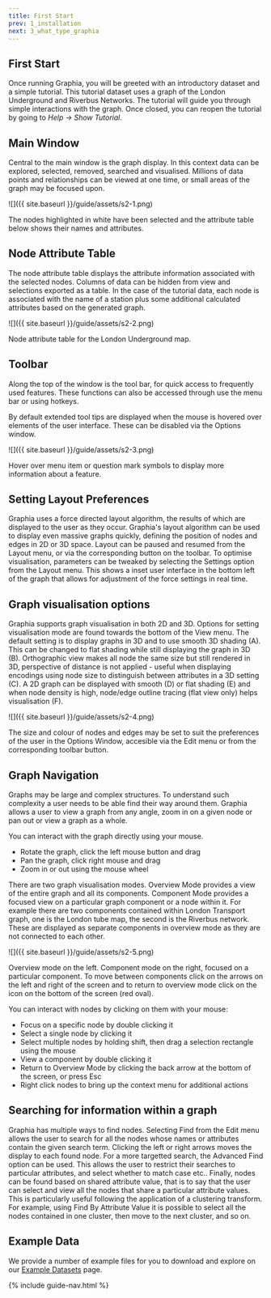 ```yaml
---
title: First Start
prev: 1_installation
next: 3_what_type_graphia
---
```


## First Start 

Once running Graphia, you will be greeted with an introductory dataset and a simple tutorial. This tutorial dataset uses a graph of the London Underground and Riverbus Networks. The tutorial will guide you through simple interactions with the graph. Once closed, you can reopen the tutorial by going to *Help → Show Tutorial*.

## Main Window

Central to the main window is the graph display. In this context data can be explored, selected, removed, searched and visualised. Millions of data points and relationships can be viewed at one time, or small areas of the graph may be focused upon.

![]({{ site.baseurl }}/guide/assets/s2-1.png)
<div class="caption">The nodes highlighted in white have been selected and the attribute table below shows their names and attributes.</div>

## Node Attribute Table

The node attribute table displays the attribute information associated with the selected nodes. Columns of data can be hidden from view and selections exported as a table. In the case of the tutorial data, each node is associated with the name of a station plus some additional calculated attributes based on the generated graph.

![]({{ site.baseurl }}/guide/assets/s2-2.png)
<div class="caption">Node attribute table for the London Underground map.</div>

## Toolbar
Along the top of the window is the tool bar, for quick access to frequently used features. These functions can also be accessed through use the menu bar or using hotkeys.

By default extended tool tips are displayed when the mouse is hovered over elements of the user interface. These can be disabled via the Options window.

![]({{ site.baseurl }}/guide/assets/s2-3.png)
<div class="caption">Hover over menu item or question mark symbols to display more information about a feature.</div>

## Setting Layout Preferences

Graphia uses a force directed layout algorithm, the results of which are displayed to the user as they occur. Graphia's layout algorithm can be used to display even massive graphs quickly, defining the position of nodes and edges in 2D or 3D space. Layout can be paused and resumed from the Layout menu, or via the corresponding button on the toolbar. To optimise visualisation, parameters can be tweaked by selecting the Settings option from the Layout menu. This shows a inset user interface in the bottom left of the graph that allows for adjustment of the force settings in real time.

## Graph visualisation options

Graphia supports graph visualisation in both 2D and 3D. Options for setting visualisation mode are found towards the bottom of the View menu. The default setting is to display graphs in 3D and to use smooth 3D shading (A). This can be changed to flat shading while still displaying the graph in 3D (B). Orthographic view makes all node the same size but still rendered in 3D, perspective of distance is not applied - useful when displaying encodings using node size to distinguish between attributes in a 3D setting (C). A 2D graph can be displayed with smooth (D) or flat shading (E) and when node density is high, node/edge outline tracing (flat view only) helps visualisation (F).

![]({{ site.baseurl }}/guide/assets/s2-4.png)

The size and colour of nodes and edges may be set to suit the preferences of the user in the Options Window, accesible via the Edit menu or from the corresponding toolbar button.

## Graph Navigation 
Graphs may be large and complex structures. To understand such complexity a user needs to be able find their way around them. Graphia allows a user to view a graph from any angle, zoom in on a given node or pan out or view a graph as a whole.

You can interact with the graph directly using your mouse.

- Rotate the graph, click the left mouse button and drag
- Pan the graph, click right mouse and drag
- Zoom in or out using the mouse wheel

There are two graph visualisation modes. Overview Mode provides a view of the entire graph and all its components. Component Mode provides a focused view on a particular graph component or a node within it. For example there are two components contained within London Transport graph, one is the London tube map, the second is the Riverbus network. These are displayed as separate components in overview mode as they are not connected to each other.

![]({{ site.baseurl }}/guide/assets/s2-5.png)
<div class="caption">Overview mode on the left. Component mode on the right, focused on a particular component. To move between components click on the arrows on the left and right of the screen and to return to overview mode click on the icon on the bottom of the screen (red oval).</div>

You can interact with nodes by clicking on them with your mouse:

- Focus on a specific node by double clicking it
- Select a single node by clicking it
- Select multiple nodes by holding shift, then drag a selection rectangle using the mouse
- View a component by double clicking it
- Return to Overview Mode by clicking the back arrow at the bottom of the screen, or press Esc
- Right click nodes to bring up the context menu for additional actions

## Searching for information within a graph

Graphia has multiple ways to find nodes. Selecting Find from the Edit menu allows the user to search for all the nodes whose names or attributes contain the given search term. Clicking the left or right arrows moves the display to each found node. For a more targetted search, the Advanced Find option can be used. This allows the user to restrict their searches to particular attributes, and select whether to match case etc.. Finally, nodes can be found based on shared attribute value, that is to say that the user can select and view all the nodes that share a particular attribute values. This is particularly useful following the application of a clustering transform. For example, using Find By Attribute Value it is possible to select all the nodes contained in one cluster, then move to the next cluster, and so on.

## Example Data

We provide a number of example files for you to download and explore on our [Example Datasets]({{site.baseurl}}/example-data.html) page.

{% include guide-nav.html %}
